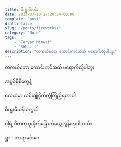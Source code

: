 ```yaml
---
title: မီးရှူးမီးပန်း
date: 2013-07-13T17:20:54+00:00
template: "post"  
draft: false  
slug: "/posts/fireworks/"  
category: "Note"
tags:
    - "Taryar Minwai"
    - "Shhh..."
description: "တကယ်တော့ ကောင်းကင်အထိ မရောက်လိုပါဘူး"
---
```

တကယ်တော့ ကောင်းကင်အထိ မရောက်လိုပါဘူး
  
အပွင့်စိုစိုတွေနဲ့
  
လေထဲမှာ လင်းချိုငိုက်တွဲကြည့်ရတာပါ
  
မီးရှူးမီးပန်းပဲကွယ်
  
ငါ့ရဲ့ ဂီတက ပူအိုက်ခြောက်သွေ့လွန်းလှပါတယ်။

ရှူး &#8211; တာရာမင်းဝေ